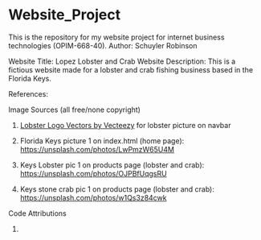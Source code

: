 # Website_Project
This is the repository for my website project for internet business technologies (OPIM-668-40).
Author: Schuyler Robinson

Website Title: Lopez Lobster and Crab
Website Description:  This is a fictious website made for a lobster and crab fishing business based in the Florida Keys.

References:

Image Sources (all free/none copyright)

1. <a href="https://www.vecteezy.com/free-vector/lobster-logo">Lobster Logo Vectors by Vecteezy</a>  for lobster picture on navbar

2. Florida Keys picture 1 on index.html (home page): https://unsplash.com/photos/LwPmzW65U4M

3. Keys Lobster pic 1 on products page (lobster and crab): https://unsplash.com/photos/OJPBfUqgsRU

4. Keys stone crab pic 1 on products page (lobster and crab): https://unsplash.com/photos/w1Qs3z84cwk

Code Attributions

1.
